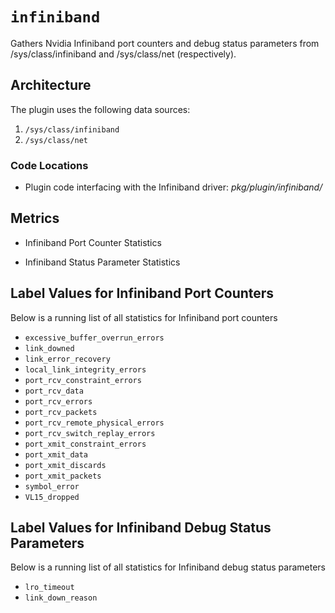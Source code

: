 # `infiniband`

Gathers Nvidia Infiniband port counters and debug status parameters from /sys/class/infiniband and /sys/class/net (respectively).

## Architecture

The plugin uses the following data sources:

1. `/sys/class/infiniband`
2. `/sys/class/net`

### Code Locations

- Plugin code interfacing with the Infiniband driver: *pkg/plugin/infiniband/*

## Metrics

- Infiniband Port Counter Statistics

- Infiniband Status Parameter Statistics

## Label Values for Infiniband Port Counters

Below is a running list of all statistics for Infiniband port counters

- `excessive_buffer_overrun_errors`
- `link_downed`
- `link_error_recovery`
- `local_link_integrity_errors`
- `port_rcv_constraint_errors`
- `port_rcv_data`
- `port_rcv_errors`
- `port_rcv_packets`
- `port_rcv_remote_physical_errors`
- `port_rcv_switch_replay_errors`
- `port_xmit_constraint_errors`
- `port_xmit_data`
- `port_xmit_discards`
- `port_xmit_packets`
- `symbol_error`
- `VL15_dropped`

## Label Values for Infiniband Debug Status Parameters

Below is a running list of all statistics for Infiniband debug status parameters

- `lro_timeout`
- `link_down_reason`
